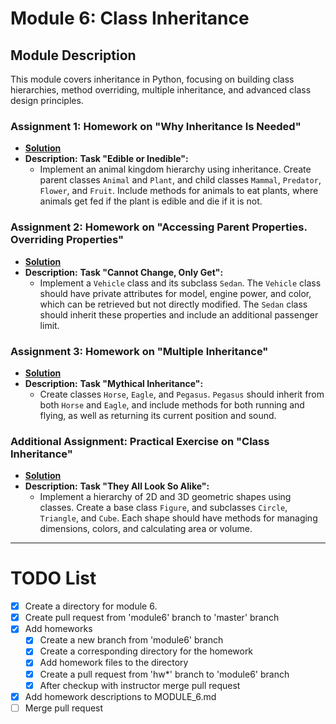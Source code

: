 # Module 6: Class Inheritance

## Module Description
This module covers inheritance in Python, focusing on building class hierarchies, method overriding, 
multiple inheritance, and advanced class design principles.

### Assignment 1: Homework on "Why Inheritance Is Needed"
- **[Solution](./hw1)**
- **Description:** 
  **Task "Edible or Inedible":** 
  - Implement an animal kingdom hierarchy using inheritance. Create parent classes `Animal` and `Plant`, 
    and child classes `Mammal`, `Predator`, `Flower`, and `Fruit`. 
    Include methods for animals to eat plants, where animals get fed if the plant is edible and die if it is not.

### Assignment 2: Homework on "Accessing Parent Properties. Overriding Properties"
- **[Solution](./hw2)**
- **Description:** 
  **Task "Cannot Change, Only Get":** 
  - Implement a `Vehicle` class and its subclass `Sedan`. 
    The `Vehicle` class should have private attributes for model, engine power, 
    and color, which can be retrieved but not directly modified. 
    The `Sedan` class should inherit these properties and include an additional passenger limit.

### Assignment 3: Homework on "Multiple Inheritance"
- **[Solution](./hw3)**
- **Description:** 
  **Task "Mythical Inheritance":** 
  - Create classes `Horse`, `Eagle`, and `Pegasus`. `Pegasus` should inherit from both `Horse` and `Eagle`, 
    and include methods for both running and flying, as well as returning its current position and sound.

### Additional Assignment: Practical Exercise on "Class Inheritance"
- **[Solution](./hw4)**
- **Description:** 
  **Task "They All Look So Alike":** 
  - Implement a hierarchy of 2D and 3D geometric shapes using classes. Create a base class `Figure`, 
    and subclasses `Circle`, `Triangle`, and `Cube`. Each shape should have methods for managing dimensions, 
    colors, and calculating area or volume.


---

# TODO List

- [x] Create a directory for module 6.
- [x] Create pull request from 'module6' branch to 'master' branch
- [x] Add homeworks
  - [x] Create a new branch from 'module6' branch
  - [x] Create a corresponding directory for the homework
  - [x] Add homework files to the directory
  - [x] Create a pull request from 'hw*' branch to 'module6' branch
  - [x] After checkup with instructor merge pull request
- [x] Add homework descriptions to MODULE_6.md
- [ ] Merge pull request